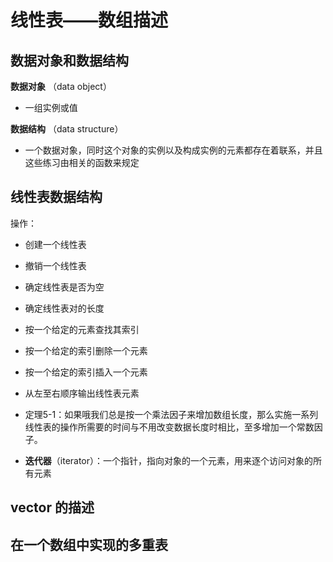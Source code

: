 # 线性表——数组描述


## 数据对象和数据结构

**数据对象** （data object）

- 一组实例或值

**数据结构** （data structure）

- 一个数据对象，同时这个对象的实例以及构成实例的元素都存在着联系，并且这些练习由相关的函数来规定


## 线性表数据结构

操作：

- 创建一个线性表
- 撤销一个线性表
- 确定线性表是否为空
- 确定线性表对的长度
- 按一个给定的元素查找其索引
- 按一个给定的索引删除一个元素
- 按一个给定的索引插入一个元素
- 从左至右顺序输出线性表元素

- 定理5-1：如果哦我们总是按一个乘法因子来增加数组长度，那么实施一系列线性表的操作所需要的时间与不用改变数据长度时相比，至多增加一个常数因子。

- **迭代器**（iterator）：一个指针，指向对象的一个元素，用来逐个访问对象的所有元素


## vector 的描述

## 在一个数组中实现的多重表